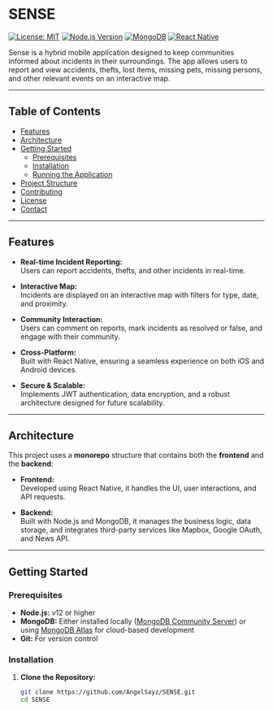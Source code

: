 # SENSE

[![License: MIT](https://img.shields.io/badge/License-MIT-yellow.svg)](LICENSE)
[![Node.js Version](https://img.shields.io/badge/Node-%3E=12.0.0-brightgreen.svg)](https://nodejs.org/)
[![MongoDB](https://img.shields.io/badge/MongoDB-4.x-green.svg)](https://www.mongodb.com/)
[![React Native](https://img.shields.io/badge/React_Native-0.64-blue.svg)](https://reactnative.dev/)

Sense is a hybrid mobile application designed to keep communities informed about incidents in their surroundings. The app allows users to report and view accidents, thefts, lost items, missing pets, missing persons, and other relevant events on an interactive map.

---

## Table of Contents

- [Features](#features)
- [Architecture](#architecture)
- [Getting Started](#getting-started)
  - [Prerequisites](#prerequisites)
  - [Installation](#installation)
  - [Running the Application](#running-the-application)
- [Project Structure](#project-structure)
- [Contributing](#contributing)
- [License](#license)
- [Contact](#contact)

---

## Features

- **Real-time Incident Reporting:**  
  Users can report accidents, thefts, and other incidents in real-time.

- **Interactive Map:**  
  Incidents are displayed on an interactive map with filters for type, date, and proximity.

- **Community Interaction:**  
  Users can comment on reports, mark incidents as resolved or false, and engage with their community.

- **Cross-Platform:**  
  Built with React Native, ensuring a seamless experience on both iOS and Android devices.

- **Secure & Scalable:**  
  Implements JWT authentication, data encryption, and a robust architecture designed for future scalability.

---

## Architecture

This project uses a **monorepo** structure that contains both the **frontend** and the **backend**:

- **Frontend:**  
  Developed using React Native, it handles the UI, user interactions, and API requests.

- **Backend:**  
  Built with Node.js and MongoDB, it manages the business logic, data storage, and integrates third-party services like Mapbox, Google OAuth, and News API.

---

## Getting Started

### Prerequisites

- **Node.js:** v12 or higher  
- **MongoDB:** Either installed locally ([MongoDB Community Server](https://www.mongodb.com/try/download/community)) or using [MongoDB Atlas](https://www.mongodb.com/cloud/atlas) for cloud-based development  
- **Git:** For version control

### Installation

1. **Clone the Repository:**

   ```bash
   git clone https://github.com/AngelSayz/SENSE.git
   cd SENSE
